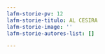 ```yaml
---
lafm-storie-pv: 12
lafm-storie-titulo: AL CESIRA
lafm-storie-image: ''
lafm-storie-autores-list: []

---
```

